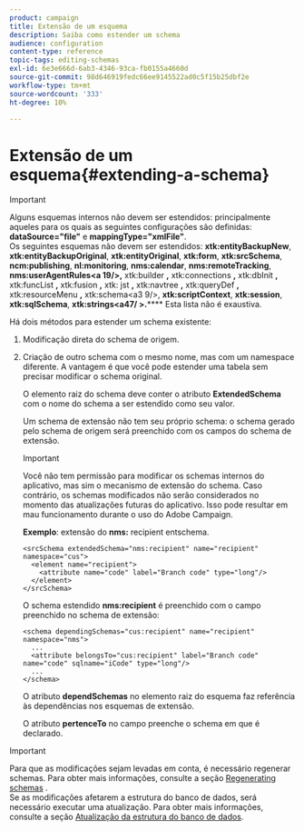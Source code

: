 ```yaml
---
product: campaign
title: Extensão de um esquema
description: Saiba como estender um schema
audience: configuration
content-type: reference
topic-tags: editing-schemas
exl-id: 6e3e666d-6ab3-4346-93ca-fb0155a4660d
source-git-commit: 98d646919fedc66ee9145522ad0c5f15b25dbf2e
workflow-type: tm+mt
source-wordcount: '333'
ht-degree: 10%

---
```


# Extensão de um esquema{#extending-a-schema}

>[!IMPORTANT]
>
>Alguns esquemas internos não devem ser estendidos: principalmente aqueles para os quais as seguintes configurações são definidas:\
>**dataSource=&quot;file&quot;** e  **mappingType=&quot;xmlFile&quot;**.\
>Os seguintes esquemas não devem ser estendidos: **xtk:entityBackupNew**, **xtk:entityBackupOriginal**, **xtk:entityOriginal**, **xtk:form**, **xtk:srcSchema**, **ncm:publishing**, **nl:monitoring**, **nms:calendar**, **nms:remoteTracking**, **nms:userAgentRules&lt;a 19/>,** xtk:builder **,** xtk:connections **,** xtk:dbInit **,** xtk:funcList **,** xtk:fusion **,** xtk: jst **,** xtk:navtree **,** xtk:queryDef **,** xtk:resourceMenu **,** xtk:schema&lt;a3 9/>, **xtk:scriptContext**, **xtk:session**, **xtk:sqlSchema**, **xtk:strings&lt;a47/ >.******
>Esta lista não é exaustiva.

Há dois métodos para estender um schema existente:

1. Modificação direta do schema de origem.
1. Criação de outro schema com o mesmo nome, mas com um namespace diferente. A vantagem é que você pode estender uma tabela sem precisar modificar o schema original.

   O elemento raiz do schema deve conter o atributo **ExtendedSchema** com o nome do schema a ser estendido como seu valor.

   Um schema de extensão não tem seu próprio schema: o schema gerado pelo schema de origem será preenchido com os campos do schema de extensão.

   >[!IMPORTANT]
   >
   >Você não tem permissão para modificar os schemas internos do aplicativo, mas sim o mecanismo de extensão do schema. Caso contrário, os schemas modificados não serão considerados no momento das atualizações futuras do aplicativo. Isso pode resultar em mau funcionamento durante o uso do Adobe Campaign.

   **Exemplo**: extensão do  **nms:** recipient entschema.

   ```
   <srcSchema extendedSchema="nms:recipient" name="recipient" namespace="cus">
     <element name="recipient">
       <attribute name="code" label="Branch code" type="long"/>
     </element>
   </srcSchema>
   ```

   O schema estendido **nms:recipient** é preenchido com o campo preenchido no schema de extensão:

   ```
   <schema dependingSchemas="cus:recipient" name="recipient" namespace="nms">
     ...
     <attribute belongsTo="cus:recipient" label="Branch code" name="code" sqlname="iCode" type="long"/>
     ...
   </schema>
   ```

   O atributo **dependSchemas** no elemento raiz do esquema faz referência às dependências nos esquemas de extensão.

   O atributo **pertenceTo** no campo preenche o schema em que é declarado.

>[!IMPORTANT]
>
>Para que as modificações sejam levadas em conta, é necessário regenerar schemas. Para obter mais informações, consulte a seção [Regenerating schemas](../../configuration/using/regenerating-schemas.md) .\
>Se as modificações afetarem a estrutura do banco de dados, será necessário executar uma atualização. Para obter mais informações, consulte a seção [Atualização da estrutura do banco de dados](../../configuration/using/updating-the-database-structure.md).
